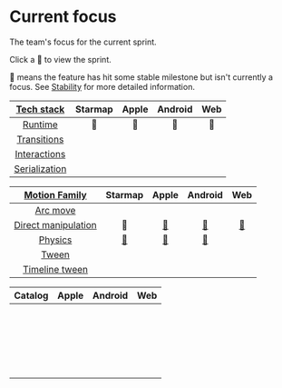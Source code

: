 # Current focus

The team's focus for the current sprint.

Click a 🎯 to view the sprint.

🚩 means the feature has hit some stable milestone but isn't currently a focus. See [Stability](stability.md) for more detailed information.

| [Tech stack](https://material-motion.gitbooks.io/material-motion-starmap/content/specifications/#tech-stack)    | Starmap | Apple | Android | Web |
|:-------------:|:-------:|:-----:|:-------:|:---:|
| [Runtime](https://material-motion.gitbooks.io/material-motion-starmap/content/specifications/runtime/)       | 🚩      | 🚩     | 🚩      | 🚩 |
| [Transitions](https://material-motion.gitbooks.io/material-motion-starmap/content/specifications/transitions.html)   | &nbsp; | &nbsp; | &nbsp; | &nbsp; |
| [Interactions](https://material-motion.gitbooks.io/material-motion-starmap/content/specifications/interactions.html)  | &nbsp; | &nbsp; | &nbsp; | &nbsp; |
| [Serialization](https://material-motion.gitbooks.io/material-motion-starmap/content/specifications/serialization.html) | &nbsp; | &nbsp; | &nbsp; | &nbsp; |

| [Motion Family](https://material-motion.gitbooks.io/material-motion-starmap/content/specifications/motion-family.html)       | Starmap | Apple  | Android | Web    |
|:-------------------:|:-------:|:------:|:-------:|:------:|
| [Arc move](https://material-motion.gitbooks.io/material-motion-starmap/content/specifications/motion_family/arc_move.html)            |  &nbsp; | &nbsp; |  &nbsp; | &nbsp; |
| [Direct manipulation](https://material-motion.gitbooks.io/material-motion-starmap/content/specifications/motion_family/direct_manipulation.html) |  🚩 | [🎯](https://github.com/material-motion/material-motion-family-direct-manipulation-swift/projects/2) |  [🎯](https://github.com/material-motion/material-motion-family-direct-manipulation-android/projects/1) | [🎯](https://github.com/material-motion/material-motion-experiments-js/projects/1) |
| [Physics](https://material-motion.gitbooks.io/material-motion-starmap/content/specifications/motion_family/physics.html)             |  [🎯](https://github.com/material-motion/material-motion-starmap/projects/1) | [🎯](https://github.com/material-motion/material-motion-family-pop-swift/projects/1) |  [🎯](https://github.com/material-motion/material-motion-family-rebound-android/projects/1) | &nbsp; |
| [Tween](https://material-motion.gitbooks.io/material-motion-starmap/content/specifications/motion_family/tween.html)               |  &nbsp; | &nbsp; |  &nbsp; | &nbsp; |
| [Timeline tween](https://material-motion.gitbooks.io/material-motion-starmap/content/specifications/motion_family/timeline_tween.html)      |  &nbsp; | &nbsp; |  &nbsp; | &nbsp; |

| Catalog | Apple  | Android | Web    |
|:-------:|:------:|:-------:|:------:|
|  &nbsp; | &nbsp; |  &nbsp; | &nbsp; |
|  &nbsp; | &nbsp; |  &nbsp; | &nbsp; |
|  &nbsp; | &nbsp; |  &nbsp; | &nbsp; |
|  &nbsp; | &nbsp; |  &nbsp; | &nbsp; |
|  &nbsp; | &nbsp; |  &nbsp; | &nbsp; |
